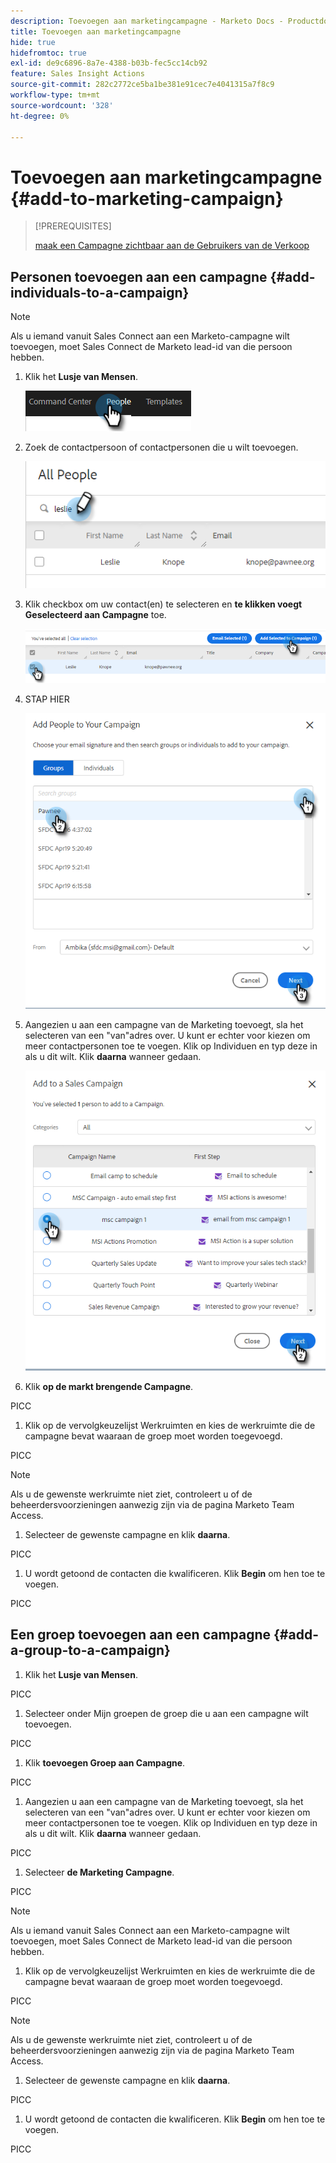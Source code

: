 ```yaml
---
description: Toevoegen aan marketingcampagne - Marketo Docs - Productdocumentatie
title: Toevoegen aan marketingcampagne
hide: true
hidefromtoc: true
exl-id: de9c6896-8a7e-4388-b03b-fec5cc14cb92
feature: Sales Insight Actions
source-git-commit: 282c2772ce5ba1be381e91cec7e4041315a7f8c9
workflow-type: tm+mt
source-wordcount: '328'
ht-degree: 0%

---
```


# Toevoegen aan marketingcampagne {#add-to-marketing-campaign}

>[!PREREQUISITES]
>
>[ maak een Campagne zichtbaar aan de Gebruikers van de Verkoop ](/help/marketo/product-docs/marketo-sales-insight/actions/marketo/make-a-marketing-campaign-visible-in-sales-insight-actions.md)

## Personen toevoegen aan een campagne {#add-individuals-to-a-campaign}

>[!NOTE]
>
>Als u iemand vanuit Sales Connect aan een Marketo-campagne wilt toevoegen, moet Sales Connect de Marketo lead-id van die persoon hebben.

1. Klik het **Lusje van Mensen**.

   ![](assets/add-to-marketing-campaign-1.png)

1. Zoek de contactpersoon of contactpersonen die u wilt toevoegen.

   ![](assets/add-to-marketing-campaign-2.png)

1. Klik checkbox om uw contact(en) te selecteren en **te klikken voegt Geselecteerd aan Campagne** toe.

   ![](assets/add-to-marketing-campaign-3.png)

1. STAP HIER

   ![](assets/add-to-marketing-campaign-4.png)

1. Aangezien u aan een campagne van de Marketing toevoegt, sla het selecteren van een &quot;van&quot;adres over. U kunt er echter voor kiezen om meer contactpersonen toe te voegen. Klik op Individuen en typ deze in als u dit wilt. Klik **daarna** wanneer gedaan.

   ![](assets/add-to-marketing-campaign-5.png)

1. Klik **op de markt brengende Campagne**.

PICC

1. Klik op de vervolgkeuzelijst Werkruimten en kies de werkruimte die de campagne bevat waaraan de groep moet worden toegevoegd.

PICC

>[!NOTE]
>
>Als u de gewenste werkruimte niet ziet, controleert u of de beheerdersvoorzieningen aanwezig zijn via de pagina Marketo Team Access.

1. Selecteer de gewenste campagne en klik **daarna**.

PICC

1. U wordt getoond de contacten die kwalificeren. Klik **Begin** om hen toe te voegen.

PICC

## Een groep toevoegen aan een campagne {#add-a-group-to-a-campaign}

1. Klik het **Lusje van Mensen**.

PICC

1. Selecteer onder Mijn groepen de groep die u aan een campagne wilt toevoegen.

PICC

1. Klik **toevoegen Groep aan Campagne**.

PICC

1. Aangezien u aan een campagne van de Marketing toevoegt, sla het selecteren van een &quot;van&quot;adres over. U kunt er echter voor kiezen om meer contactpersonen toe te voegen. Klik op Individuen en typ deze in als u dit wilt. Klik **daarna** wanneer gedaan.

PICC

1. Selecteer **de Marketing Campagne**.

PICC

>[!NOTE]
>
>Als u iemand vanuit Sales Connect aan een Marketo-campagne wilt toevoegen, moet Sales Connect de Marketo lead-id van die persoon hebben.

1. Klik op de vervolgkeuzelijst Werkruimten en kies de werkruimte die de campagne bevat waaraan de groep moet worden toegevoegd.

PICC

>[!NOTE]
>
>Als u de gewenste werkruimte niet ziet, controleert u of de beheerdersvoorzieningen aanwezig zijn via de pagina Marketo Team Access.

1. Selecteer de gewenste campagne en klik **daarna**.

PICC

1. U wordt getoond de contacten die kwalificeren. Klik **Begin** om hen toe te voegen.

PICC
